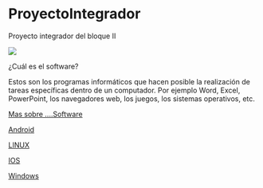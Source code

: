 # ProyectoIntegrador
Proyecto integrador del bloque II

![](https://images.cooltext.com/5136247.png)



¿Cuál es el software?

Estos son los programas informáticos que hacen posible la realización de tareas específicas dentro de un computador. Por ejemplo Word, Excel, PowerPoint, los navegadores web, los juegos, los sistemas operativos, etc.









[Mas sobre ....Software](https://youtu.be/pegiw2iVUY8)

[Android](https://arfp24.github.io/ProyectoIntegrador/Android.md)

[LINUX](https://arfp24.github.io/ProyectoIntegrador/LINUX.md)

[IOS](https://arfp24.github.io/ProyectoIntegrador/IOS.md)

[Windows](https://arfp24.github.io/ProyectoIntegrador/Windows.md)

